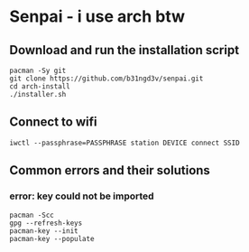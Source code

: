 # Senpai - i use arch btw

## Download and run the installation script

```
pacman -Sy git
git clone https://github.com/b31ngd3v/senpai.git
cd arch-install
./installer.sh
```

## Connect to wifi

```
iwctl --passphrase=PASSPHRASE station DEVICE connect SSID
```

## Common errors and their solutions

### error: key could not be imported

```
pacman -Scc
gpg --refresh-keys
pacman-key --init
pacman-key --populate
```
